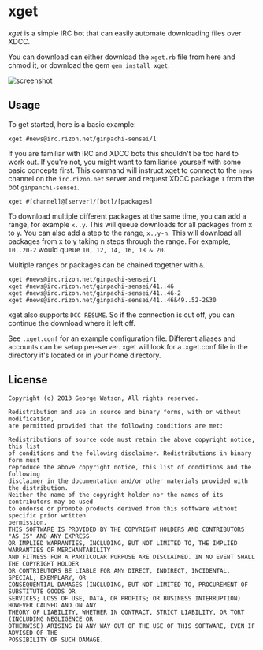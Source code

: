 # xget

_xget_ is a simple IRC bot that can easily automate downloading files over XDCC.

You can download can either download the `xget.rb` file from here and chmod it, or download the gem `gem install xget`.

![screenshot](https://raw.githubusercontent.com/chocolateshirt/xget/master/xget-ss.jpg)

## Usage

To get started, here is a basic example:

```
xget #news@irc.rizon.net/ginpachi-sensei/1
```

If you are familiar with IRC and XDCC bots this shouldn't be too hard to work out. If you're not, you might want to familiarise yourself with some basic concepts first. This command will instruct xget to connect to the `news` channel on the `irc.rizon.net` server and request XDCC package `1` from the bot `ginpanchi-sensei`.

```
xget #[channel]@[server]/[bot]/[packages]
```

To download multiple different packages at the same time, you can add a range, for example ```x..y```. This will queue downloads for all packages from x to y. You can also add a step to the range, ```x..y-n```. This will download all packages from x to y taking n steps through the range. For example, `10..20-2` would queue ```10, 12, 14, 16, 18 & 20```.

Multiple ranges or packages can be chained together with ```&```.

```
xget #news@irc.rizon.net/ginpachi-sensei/1
xget #news@irc.rizon.net/ginpachi-sensei/41..46
xget #news@irc.rizon.net/ginpachi-sensei/41..46-2
xget #news@irc.rizon.net/ginpachi-sensei/41..46&49..52-2&30
```
xget also supports `DCC RESUME`. So if the connection is cut off, you can continue the download where it left off.

See `.xget.conf` for an example configuration file. Different aliases and accounts can be setup per-server. xget will look for a .xget.conf file in the directory it's located or in your home directory.

## License

```
Copyright (c) 2013 George Watson, All rights reserved.

Redistribution and use in source and binary forms, with or without modification,
are permitted provided that the following conditions are met:

Redistributions of source code must retain the above copyright notice, this list
of conditions and the following disclaimer. Redistributions in binary form must
reproduce the above copyright notice, this list of conditions and the following
disclaimer in the documentation and/or other materials provided with the distribution.
Neither the name of the copyright holder nor the names of its contributors may be used
to endorse or promote products derived from this software without specific prior written
permission. 
THIS SOFTWARE IS PROVIDED BY THE COPYRIGHT HOLDERS AND CONTRIBUTORS "AS IS" AND ANY EXPRESS
OR IMPLIED WARRANTIES, INCLUDING, BUT NOT LIMITED TO, THE IMPLIED WARRANTIES OF MERCHANTABILITY
AND FITNESS FOR A PARTICULAR PURPOSE ARE DISCLAIMED. IN NO EVENT SHALL THE COPYRIGHT HOLDER
OR CONTRIBUTORS BE LIABLE FOR ANY DIRECT, INDIRECT, INCIDENTAL, SPECIAL, EXEMPLARY, OR
CONSEQUENTIAL DAMAGES (INCLUDING, BUT NOT LIMITED TO, PROCUREMENT OF SUBSTITUTE GOODS OR
SERVICES; LOSS OF USE, DATA, OR PROFITS; OR BUSINESS INTERRUPTION) HOWEVER CAUSED AND ON ANY
THEORY OF LIABILITY, WHETHER IN CONTRACT, STRICT LIABILITY, OR TORT (INCLUDING NEGLIGENCE OR
OTHERWISE) ARISING IN ANY WAY OUT OF THE USE OF THIS SOFTWARE, EVEN IF ADVISED OF THE
POSSIBILITY OF SUCH DAMAGE.
```

